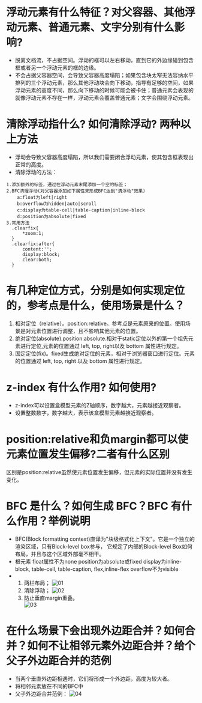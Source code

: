 # 浮动元素有什么特征？对父容器、其他浮动元素、普通元素、文字分别有什么影响?
* 脱离文档流，不占据空间。浮动的框可以左右移动，直到它的外边缘碰到包含框或者另一个浮动元素的框的边缘。
* 不会占据父容器空间，会导致父容器高度塌陷；如果包含块太窄无法容纳水平排列的三个浮动元素，那么其他浮动块会向下移动，指导有足够的空间，如果浮动元素的高度不同，那么向下移动的时候可能会被卡住；普通元素会表现的就像浮动元素不存在一样，浮动元素会覆盖普通元素；文字会围绕浮动元素。
# 清除浮动指什么? 如何清除浮动? 两种以上方法
* 浮动会导致父容器高度塌陷，所以我们需要闭合浮动元素，使其包含框表现出正常的高度。
* 清除浮动的方法：
```
1.添加额外的标签，通过在浮动元素末尾添加一个空的标签；
2.BFC清理浮动(对父容器添加如下属性来形成BFC达到"清浮动"效果)
    a:float为left|right
    b:overflow为hidden|auto|scroll
    c:display为table-cell|table-caption|inline-block
    d:position为absolute|fixed
3.常用方法
  .clearfix{
      *zoom:1;
  }
  .clearfix:after{
      content:'';
      display:block;
      clear:both;
  }
```
# 有几种定位方式，分别是如何实现定位的，参考点是什么，使用场景是什么？
1. 相对定位（relative）。position:relative。参考点是元素原来的位置。使用场景是对元素位置进行调整，且不影响其他元素的位置。
2. 绝对定位(absolute).position:absolute.相对于static定位以外的第一个祖先元素进行定位,元素的位置通过 left, top, right以及 bottom 属性进行规定。
3. 固定定位(fix)。fixed生成绝对定位的元素，相对于浏览器窗口进行定位。元素的位置通过 left, top, right 以及 bottom 属性进行规定。


# z-index 有什么作用? 如何使用?
* z-index可以设置盒模型元素的Z轴顺序，数字越大，元素越接近观察者。
* 设置整数数字，数字越大，表示该盒模型元素越接近观察者。
# position:relative和负margin都可以使元素位置发生偏移?二者有什么区别
区别是position:relative虽然使元素位置发生偏移，但元素的实际位置并没有发生变化。
# BFC 是什么？如何生成 BFC？BFC 有什么作用？举例说明
* BFC(Block formatting context)直译为"块级格式化上下文"。它是一个独立的渲染区域，只有Block-level box参与， 它规定了内部的Block-level Box如何布局，并且与这个区域外部毫不相干。
* 根元素
float属性不为none
position为absolute或fixed
display为inline-block, table-cell, table-caption, flex,inline-flex
overflow不为visible  
* 1. 两栏布局；
    ![01](http://upload-images.jianshu.io/upload_images/249906-ed2eb6b2fef48269.jpg?imageMogr2/auto-orient/strip%7CimageView2/2/w/1240)
  2. 清除浮动；
    ![02](http://upload-images.jianshu.io/upload_images/249906-83918fe134bc586a.jpg?imageMogr2/auto-orient/strip%7CimageView2/2/w/1240)
  3.  防止垂直margin重叠。   
  ![03](http://upload-images.jianshu.io/upload_images/249906-234f8b6b501b2c3a.jpg?imageMogr2/auto-orient/strip%7CimageView2/2/w/1240)   
# 在什么场景下会出现外边距合并？如何合并？如何不让相邻元素外边距合并？给个父子外边距合并的范例
*  当两个垂直外边距相遇时，它们将形成一个外边距，高度为较大者。
*  将相邻元素放在不同的BFC中
* 父子外边距合并范例：
 ![04](http://upload-images.jianshu.io/upload_images/249906-e0276e1c6896d505.png?imageMogr2/auto-orient/strip%7CimageView2/2/w/1240)
